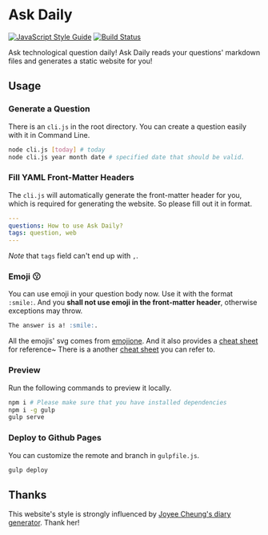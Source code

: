 # Ask Daily

[![JavaScript Style Guide](https://cdn.rawgit.com/feross/standard/master/badge.svg)](https://github.com/feross/standard)
[![Build Status](https://travis-ci.org/daix6/AskDaily.svg?branch=master)](https://travis-ci.org/daix6/AskDaily)

Ask technological question daily! Ask Daily reads your questions' markdown files and generates a static website for you!

## Usage

### Generate a Question

There is an `cli.js` in the root directory. You can create a question easily with it in Command Line.

```bash
node cli.js [today] # today
node cli.js year month date # specified date that should be valid.
```

### Fill YAML Front-Matter Headers

The `cli.js` will automatically generate the front-matter header for you, which is required for generating the website. So please fill out it in format.

```yaml
---
questions: How to use Ask Daily?
tags: question, web
---
```

*Note* that `tags` field can't end up with `,`.

### Emoji :kissing:

You can use emoji in your question body now. Use it with the format `:smile:`. And you **shall not use emoji in the front-matter header**, otherwise exceptions may throw.

```markdown
The answer is a! :smile:.
```

All the emojis' svg comes from [emojione](http://emojione.com/). And it also provides a [cheat sheet](http://emoji.codes/) for reference~ There is a another [cheat sheet](http://www.emoji-cheat-sheet.com/) you can refer to.

### Preview

Run the following commands to preview it locally.

```bash
npm i # Please make sure that you have installed dependencies
npm i -g gulp
gulp serve
```

### Deploy to Github Pages

You can customize the remote and branch in `gulpfile.js`.

```bash
gulp deploy
```

## Thanks

This website's style is strongly influenced by [Joyee Cheung's diary generator](http://joyeecheung.github.io/diary/). Thank her!
